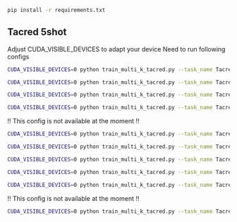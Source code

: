 ```bash
pip install -r requirements.txt
```

## Tacred 5shot
Adjust CUDA_VISIBLE_DEVICES to adapt your device
Need to run following configs

```bash
CUDA_VISIBLE_DEVICES=0 python train_multi_k_tacred.py --task_name Tacred --num_k 5 --num_gen 5 --batch_size 16 --num_gen_augment 1 >> tacred-5shot-1nga-bz16.log
```

```bash
CUDA_VISIBLE_DEVICES=0 python train_multi_k_tacred.py --task_name Tacred --num_k 5 --num_gen 5 --batch_size 16 --num_gen_augment 3 >> tacred-5shot-3nga-bz16.log
```

```bash
CUDA_VISIBLE_DEVICES=0 python train_multi_k_tacred.py --task_name Tacred --num_k 5 --num_gen 5 --batch_size 16 --num_gen_augment 5 >> tacred-5shot-5nga-bz16.log
```

```bash
CUDA_VISIBLE_DEVICES=0 python train_multi_k_tacred.py --task_name Tacred --num_k 5 --num_gen 5 --batch_size 16 --num_gen_augment 7 >> tacred-5shot-7nga-bz16.log
```

!! This config is not available at the moment !!
```bash
CUDA_VISIBLE_DEVICES=0 python train_multi_k_tacred.py --task_name Tacred --num_k 5 --num_gen 5 --batch_size 16 --num_gen_augment 10 >> tacred-5shot-10nga-bz16.log
```

```bash
CUDA_VISIBLE_DEVICES=0 python train_multi_k_tacred.py --task_name Tacred --num_k 5 --num_gen 5 --batch_size 32 --num_gen_augment 1 >> tacred-5shot-1nga-bz32.log
```

```bash
CUDA_VISIBLE_DEVICES=0 python train_multi_k_tacred.py --task_name Tacred --num_k 5 --num_gen 5 --batch_size 32 --num_gen_augment 3 >> tacred-5shot-3nga-bz32.log
```

```bash
CUDA_VISIBLE_DEVICES=0 python train_multi_k_tacred.py --task_name Tacred --num_k 5 --num_gen 5 --batch_size 32 --num_gen_augment 5 >> tacred-5shot-5nga-bz32.log
```

```bash
CUDA_VISIBLE_DEVICES=0 python train_multi_k_tacred.py --task_name Tacred --num_k 5 --num_gen 5 --batch_size 32 --num_gen_augment 7 >> tacred-5shot-7nga-bz32.log
```

!! This config is not available at the moment !!
```bash
CUDA_VISIBLE_DEVICES=0 python train_multi_k_tacred.py --task_name Tacred --num_k 5 --num_gen 5 --batch_size 32 --num_gen_augment 10 >> tacred-5shot-10nga-bz32.log
```